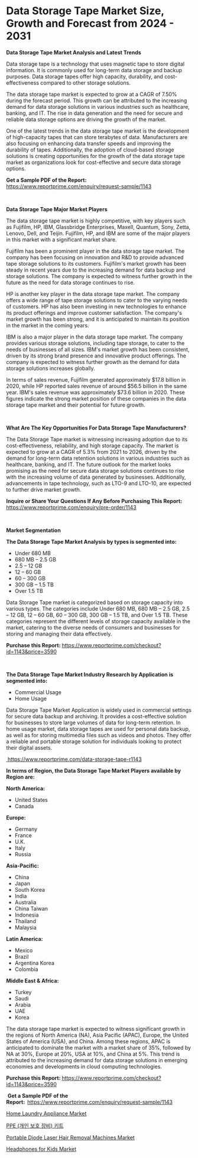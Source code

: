 <p><h1>Data Storage Tape Market Size, Growth and Forecast from 2024 - 2031</h1></p><p><strong>Data Storage Tape Market Analysis and Latest Trends</strong></p>
<p><p>Data storage tape is a technology that uses magnetic tape to store digital information. It is commonly used for long-term data storage and backup purposes. Data storage tapes offer high capacity, durability, and cost-effectiveness compared to other storage solutions.</p><p>The data storage tape market is expected to grow at a CAGR of 7.50% during the forecast period. This growth can be attributed to the increasing demand for data storage solutions in various industries such as healthcare, banking, and IT. The rise in data generation and the need for secure and reliable data storage options are driving the growth of the market.</p><p>One of the latest trends in the data storage tape market is the development of high-capacity tapes that can store terabytes of data. Manufacturers are also focusing on enhancing data transfer speeds and improving the durability of tapes. Additionally, the adoption of cloud-based storage solutions is creating opportunities for the growth of the data storage tape market as organizations look for cost-effective and secure data storage options.</p></p>
<p><strong>Get a Sample PDF of the Report:&nbsp;</strong> <a href="https://www.reportprime.com/enquiry/request-sample/1143">https://www.reportprime.com/enquiry/request-sample/1143</a></p>
<p>&nbsp;</p>
<p><strong>Data Storage Tape Major Market Players</strong></p>
<p><p>The data storage tape market is highly competitive, with key players such as Fujifilm, HP, IBM, Glassbridge Enterprises, Maxell, Quantum, Sony, Zetta, Lenovo, Dell, and Teijin. Fujifilm, HP, and IBM are some of the major players in this market with a significant market share.</p><p>Fujifilm has been a prominent player in the data storage tape market. The company has been focusing on innovation and R&D to provide advanced tape storage solutions to its customers. Fujifilm's market growth has been steady in recent years due to the increasing demand for data backup and storage solutions. The company is expected to witness further growth in the future as the need for data storage continues to rise.</p><p>HP is another key player in the data storage tape market. The company offers a wide range of tape storage solutions to cater to the varying needs of customers. HP has also been investing in new technologies to enhance its product offerings and improve customer satisfaction. The company's market growth has been strong, and it is anticipated to maintain its position in the market in the coming years.</p><p>IBM is also a major player in the data storage tape market. The company provides various storage solutions, including tape storage, to cater to the needs of businesses of all sizes. IBM's market growth has been consistent, driven by its strong brand presence and innovative product offerings. The company is expected to witness further growth as the demand for data storage solutions increases globally.</p><p>In terms of sales revenue, Fujifilm generated approximately $17.8 billion in 2020, while HP reported sales revenue of around $56.5 billion in the same year. IBM's sales revenue was approximately $73.6 billion in 2020. These figures indicate the strong market position of these companies in the data storage tape market and their potential for future growth.</p></p>
<p>&nbsp;</p>
<p><strong>What Are The Key Opportunities For Data Storage Tape Manufacturers?</strong></p>
<p><p>The Data Storage Tape market is witnessing increasing adoption due to its cost-effectiveness, reliability, and high storage capacity. The market is expected to grow at a CAGR of 5.3% from 2021 to 2026, driven by the demand for long-term data retention solutions in various industries such as healthcare, banking, and IT. The future outlook for the market looks promising as the need for secure data storage solutions continues to rise with the increasing volume of data generated by businesses. Additionally, advancements in tape technology, such as LTO-9 and LTO-10, are expected to further drive market growth.</p></p>
<p><strong>Inquire or Share Your Questions If Any Before Purchasing This Report:</strong> <a href="https://www.reportprime.com/enquiry/pre-order/1143">https://www.reportprime.com/enquiry/pre-order/1143</a></p>
<p>&nbsp;</p>
<p><strong>Market Segmentation</strong></p>
<p><strong>The Data Storage Tape Market Analysis by types is segmented into:</strong></p>
<p><ul><li>Under 680 MB</li><li>680 MB – 2.5 GB</li><li>2.5 – 12 GB</li><li>12 – 60 GB</li><li>60 – 300 GB</li><li>300 GB – 1.5 TB</li><li>Over 1.5 TB</li></ul></p>
<p><p>Data Storage Tape market is categorized based on storage capacity into various types. The categories include Under 680 MB, 680 MB – 2.5 GB, 2.5 – 12 GB, 12 – 60 GB, 60 – 300 GB, 300 GB – 1.5 TB, and Over 1.5 TB. These categories represent the different levels of storage capacity available in the market, catering to the diverse needs of consumers and businesses for storing and managing their data effectively.</p></p>
<p><strong>Purchase this Report:&nbsp;</strong><a href="https://www.reportprime.com/checkout?id=1143&price=3590">https://www.reportprime.com/checkout?id=1143&price=3590</a></p>
<p>&nbsp;</p>
<p><strong>The Data Storage Tape Market Industry Research by Application is segmented into:</strong></p>
<p><ul><li>Commercial Usage</li><li>Home Usage</li></ul></p>
<p><p>Data Storage Tape Market Application is widely used in commercial settings for secure data backup and archiving. It provides a cost-effective solution for businesses to store large volumes of data for long-term retention. In home usage market, data storage tapes are used for personal data backup, as well as for storing multimedia files such as videos and photos. They offer a reliable and portable storage solution for individuals looking to protect their digital assets.</p></p>
<p><a href="https://www.reportprime.com/data-storage-tape-r1143">&nbsp;https://www.reportprime.com/data-storage-tape-r1143</a></p>
<p><strong>In terms of Region, the Data Storage Tape Market Players available by Region are:</strong></p>
<p>
    <p> <strong> North America: </strong>
        <ul>
            <li>United States</li>
            <li>Canada</li>
        </ul>
        </p> 
    <p> <strong> Europe: </strong>
        <ul>
            <li>Germany</li>
            <li>France</li>
            <li>U.K.</li>
            <li>Italy</li>
            <li>Russia</li>
        </ul>
        </p> 
    <p> <strong> Asia-Pacific: </strong>
        <ul>
            <li>China</li>
            <li>Japan</li>
            <li>South Korea</li>
            <li>India</li>
            <li>Australia</li>
            <li>China Taiwan</li>
            <li>Indonesia</li>
            <li>Thailand</li>
            <li>Malaysia</li>
        </ul>
        </p> 
    <p> <strong> Latin America: </strong>
        <ul>
            <li>Mexico</li>
            <li>Brazil</li>
            <li>Argentina Korea</li>
            <li>Colombia</li>
        </ul>
        </p> 
    <p> <strong> Middle East & Africa: </strong>
        <ul>
            <li>Turkey</li>
            <li>Saudi</li>
            <li>Arabia</li>
            <li>UAE</li>
            <li>Korea</li>
        </ul>
    </p>
    </p>
<p><p>The data storage tape market is expected to witness significant growth in the regions of North America (NA), Asia Pacific (APAC), Europe, the United States of America (USA), and China. Among these regions, APAC is anticipated to dominate the market with a market share of 35%, followed by NA at 30%, Europe at 20%, USA at 10%, and China at 5%. This trend is attributed to the increasing demand for data storage solutions in emerging economies and developments in cloud computing technologies.</p></p>
<p><strong>Purchase this Report: </strong><a href="https://www.reportprime.com/checkout?id=1143&price=3590">https://www.reportprime.com/checkout?id=1143&price=3590</a></p>
<p>&nbsp;<strong>Get a Sample PDF of the Report:&nbsp;&nbsp;</strong><a href="https://www.reportprime.com/enquiry/request-sample/1143">https://www.reportprime.com/enquiry/request-sample/1143</a></p>
<p><strong></strong></p>
<p><p><a href="https://github.com/ZackaryHalvorson2023/Market-Research-Report-List-2/blob/main/home-laundry-appliance-market.md">Home Laundry Appliance Market</a></p><p><a href="https://github.com/JosefaRice/Market-Research-Report-List-2/blob/main/9732450102069.md">PPE (개인 보호 장비) 키트</a></p><p><a href="https://github.com/DeonteStanton2023/Market-Research-Report-List-2/blob/main/portable-diode-laser-hair-removal-machines-market.md">Portable Diode Laser Hair Removal Machines Market</a></p><p><a href="https://github.com/AnnChovey2023/Market-Research-Report-List-2/blob/main/headphones-for-kids-market.md">Headphones for Kids Market</a></p></p>